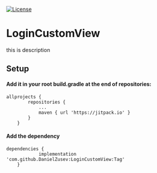 
[![License](https://img.shields.io/badge/License-Apache%202.0-blue.svg)](https://opensource.org/licenses/Apache-2.0)
# LoginCustomView
this is description

## Setup
#### Add it in your root build.gradle at the end of repositories:
```
allprojects {
		repositories {
			...
			maven { url 'https://jitpack.io' }
		}
	}
```
#### Add the dependency
```
dependencies {
	        implementation 'com.github.DanielZusev:LoginCustomView:Tag'
	}
```
